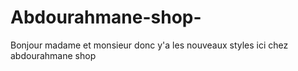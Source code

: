 # Abdourahmane-shop-
Bonjour madame et monsieur donc y'a les nouveaux styles ici chez abdourahmane shop 
